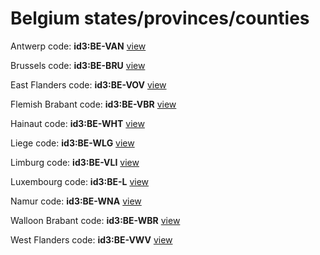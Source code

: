 # Belgium states/provinces/counties
Antwerp     code: **id3:BE-VAN**     [view](../export/geojson/medium/id3/be/van.geojson)     


Brussels     code: **id3:BE-BRU**     [view](../export/geojson/medium/id3/be/bru.geojson)     


East Flanders     code: **id3:BE-VOV**     [view](../export/geojson/medium/id3/be/vov.geojson)     


Flemish Brabant     code: **id3:BE-VBR**     [view](../export/geojson/medium/id3/be/vbr.geojson)     


Hainaut     code: **id3:BE-WHT**     [view](../export/geojson/medium/id3/be/wht.geojson)     


Liege     code: **id3:BE-WLG**     [view](../export/geojson/medium/id3/be/wlg.geojson)     


Limburg     code: **id3:BE-VLI**     [view](../export/geojson/medium/id3/be/vli.geojson)     


Luxembourg     code: **id3:BE-L**     [view](../export/geojson/medium/id3/be/l.geojson)     


Namur     code: **id3:BE-WNA**     [view](../export/geojson/medium/id3/be/wna.geojson)     


Walloon Brabant     code: **id3:BE-WBR**     [view](../export/geojson/medium/id3/be/wbr.geojson)     


West Flanders     code: **id3:BE-VWV**     [view](../export/geojson/medium/id3/be/vwv.geojson)     


